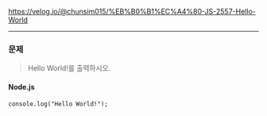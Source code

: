 https://velog.io/@chunsim015/%EB%B0%B1%EC%A4%80-JS-2557-Hello-World

---

### 문제

> Hello World!를 출력하시오.

#### Node.js

```
console.log("Hello World!");
```

